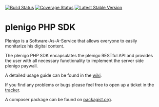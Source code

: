 [![Build Status](https://secure.travis-ci.org/plenigo/plenigo_php_sdk.png?branch=master)](https://travis-ci.org/plenigo/plenigo_php_sdk) [![Coverage Status](https://coveralls.io/repos/plenigo/plenigo_php_sdk/badge.svg)](https://coveralls.io/r/plenigo/plenigo_php_sdk) [![Latest Stable Version](https://poser.pugx.org/plenigo/plenigo-php-sdk/v/stable)](https://packagist.org/packages/plenigo/plenigo-php-sdk)

plenigo PHP SDK
===============
Plenigo is a Software-As-A-Service  that allows everyone to easily monitarize his digital content.

The plenigo PHP SDK encapsulates the plenigo RESTful API and provides the user with all necessary functionality to implement the server side plenigo paywall.

A detailed usage guide can be found in the [wiki](https://github.com/plenigo/plenigo_php_sdk/wiki).

If you find any problems or bugs please feel free to open up a ticket in the [tracker](https://github.com/plenigo/plenigo_php_sdk/issues).

A composer package can be found on [packagist.org](https://packagist.org/packages/plenigo/plenigo-php-sdk).
